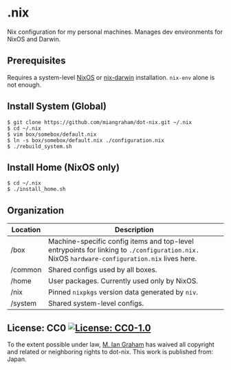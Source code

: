 # .nix

Nix configuration for my personal machines. Manages dev environments for NixOS and Darwin.

## Prerequisites

Requires a system-level [NixOS](https://nixos.org/download.html) or [nix-darwin](https://github.com/LnL7/nix-darwin) installation. `nix-env` alone is not enough.

## Install System (Global)

```console
$ git clone https://github.com/miangraham/dot-nix.git ~/.nix
$ cd ~/.nix
$ vim box/somebox/default.nix
$ ln -s box/somebox/default.nix ./configuration.nix
$ ./rebuild_system.sh
```

## Install Home (NixOS only)

```console
$ cd ~/.nix
$ ./install_home.sh
```

## Organization

| Location | Description |
| --- | --- |
| /box | Machine-specific config items and top-level entrypoints for linking to `./configuration.nix.` NixOS `hardware-configuration.nix` lives here. |
| /common | Shared configs used by all boxes. |
| /home | User packages. Currently used only by NixOS. |
| /nix | Pinned `nixpkgs` version data generated by `niv`. |
| /system | Shared system-level configs. |

## License: CC0 [![License: CC0-1.0](https://licensebuttons.net/p/zero/1.0/80x15.png)](http://creativecommons.org/publicdomain/zero/1.0/)

To the extent possible under law, [M. Ian Graham](https://github.com/miangraham) has waived all copyright and related or neighboring rights to dot-nix. This work is published from: Japan.
